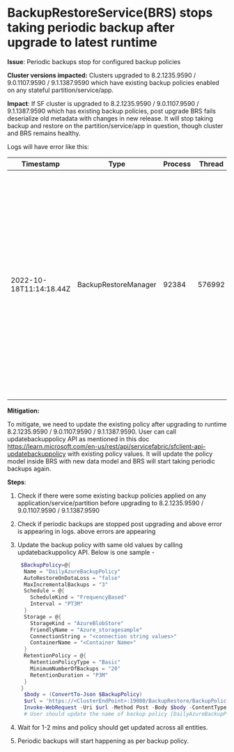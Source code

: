 # BackupRestoreService(BRS) stops taking periodic backup after upgrade to latest runtime

**Issue**: Periodic backups stop for configured backup policies

**Cluster versions impacted:** Clusters upgraded to 8.2.1235.9590 / 9.0.1107.9590 / 9.1.1387.9590 which have existing backup policies enabled on any stateful partition/service/app.

**Impact**: If SF cluster is upgraded to 8.2.1235.9590 / 9.0.1107.9590 / 9.1.1387.9590 which has existing backup policies, post upgrade BRS fails deserialize old metadata with changes in new release. It will stop taking backup and restore on the partition/service/app in question, though cluster and BRS remains healthy.

Logs will have error like this:

| Timestamp | Type | Process | Thread | Message |
| --- | --- | --- | --- | --- |
| 2022-10-18T11:14:18.44Z | BackupRestoreManager | 92384 | 576992 | 2f2f40a4-b8a6-416b-98c2-939ea60b0d77 Error encountered in BackupRestoreWorker InitializeAsync System.Runtime.Serialization.SerializationException: Error in line 1 position 198. 'Element' '_x003C_NumberOfBackupsInChain_x003E_k__BackingField' from namespace 'http://schemas.datacontract.org/2004/07/System.Fabric.BackupRestore' is not expected. Expecting element '_x003C_NextBackupTime_x003E_k__BackingField'.<br>    	   at System.Runtime.Serialization.XmlObjectSerializerReadContext.ThrowRequiredMemberMissingException(XmlReaderDelegator xmlReader, Int32 memberIndex, Int32 requiredIndex, XmlDictionaryString[] memberNames)<br>    	   at System.Runtime.Serialization.XmlObjectSerializerReadContext.GetMemberIndexWithRequiredMembers(XmlReaderDelegator xmlReader, XmlDictionaryString[] memberNames, XmlDictionaryString[] memberNamespaces, Int32 memberIndex, Int32 requiredIndex, ExtensionDataObject extensionData)<br>    	   at ReadBackupMetadataFromXml(XmlReaderDelegator , XmlObjectSerializerReadContext , XmlDictionaryString[] , XmlDictionaryString[] )<br>	   at System.Runtime.Serialization.ClassDataContract.ReadXmlValue(XmlReaderDelegator xmlReader, XmlObjectSerializerReadContext context)<br>    	   at System.Runtime.Serialization.XmlObjectSerializerReadContext.InternalDeserialize(XmlReaderDelegator reader, String name, String ns, Type declaredType, DataContract& dataContract)<br>	       at System.Runtime.Serialization.XmlObjectSerializerReadContext.InternalDeserialize(XmlReaderDelegator xmlReader, Type declaredType, DataContract dataContract, String name, String ns)<br>    	   at System.Runtime.Serialization.DataContractSerializer.InternalReadObject(XmlReaderDelegator xmlReader, Boolean verifyObjectName, DataContractResolver dataContractResolver)<br>    	   at System.Runtime.Serialization.XmlObjectSerializer.ReadObjectHandleExceptions(XmlReaderDelegator reader, Boolean verifyObjectName, DataContractResolver dataContractResolver)<br>    	   at System.Fabric.BackupRestore.BackupMetadata.Deserialize(Byte[] serializedBytes)<br>    	   at System.Fabric.BackupRestore.BackupRestoreManager.InitializeAsync(CancellationToken cancellationToken) |


**Mitigation:**

To mitigate, we need to update the existing policy after upgrading to runtime 8.2.1235.9590 / 9.0.1107.9590 / 9.1.1387.9590. User can call updatebackuppolicy API as mentioned in this doc https://learn.microsoft.com/en-us/rest/api/servicefabric/sfclient-api-updatebackuppolicy with existing policy values. It will update the policy model inside BRS with new data model and BRS will start taking periodic backups again.

**Steps**:

1. Check if there were some existing backup policies applied on any application/service/partition before upgrading to 8.2.1235.9590 / 9.0.1107.9590 / 9.1.1387.9590
2. Check if periodic backups are stopped post upgrading and above error is appearing in logs.
above errors are appearing
3. Update the backup policy with same old values by calling updatebackuppolicy API. Below is one sample -

    ```powershell
     $BackupPolicy=@{
      Name = "DailyAzureBackupPolicy"
      AutoRestoreOnDataLoss = "false"
      MaxIncrementalBackups = "3"
      Schedule = @{
        ScheduleKind = "FrequencyBased"
        Interval = "PT3M"
      }
      Storage = @{
        StorageKind = "AzureBlobStore"
        FriendlyName = "Azure_storagesample"
        ConnectionString = "<connection string values>"
        ContainerName = "<Container Name>"
      }
      RetentionPolicy = @{
        RetentionPolicyType = "Basic"
        MinimumNumberOfBackups = "20"
        RetentionDuration = "P3M"
      }
     }
      $body = (ConvertTo-Json $BackupPolicy)
      $url = 'https://<ClusterEndPoint>:19080/BackupRestore/BackupPolicies/DailyAzureBackupPolicy/$/Update?api-version=6.4'
      Invoke-WebRequest -Uri $url -Method Post -Body $body -ContentType 'application/json' -CertificateThumbprint '<Thumbprint>'
      # User should update the name of backup policy [DailyAzureBackupPolicy being used here and other possible values accordinly].
    ```

4. Wait for 1-2 mins and policy should get updated across all entities.
5. Periodic backups will start happening as per backup policy.
